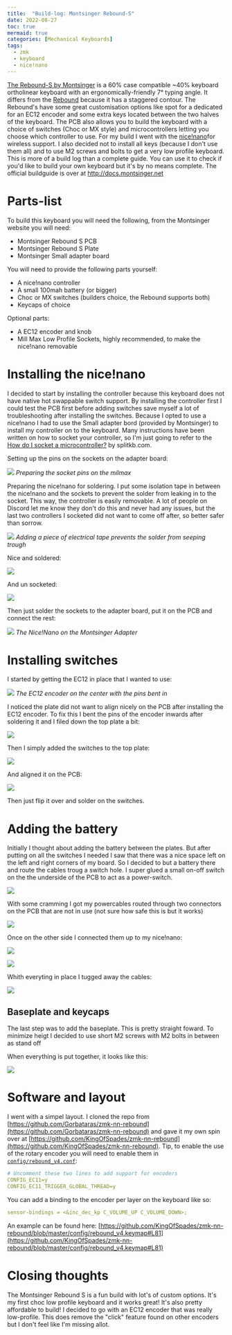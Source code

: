 ```yaml
---
title:  "Build-log: Montsinger Rebound-S"
date: 2022-08-27
toc: true
mermaid: true
categories: [Mechanical Keyboards]
tags:
  - zmk
  - keyboard
  - nice!nano
---
```


[The Rebound-S by Montsinger](https://store.montsinger.net/products/rebound-s) is a 60% case compatible ~40% keyboard ortholinear keyboard with an ergonomically-friendly 7° typing angle. It differs from the [Rebound](https://store.montsinger.net/products/rebound) because it has a  staggered contour. The Rebound's have some great customisation options like spot for a dedicated for an EC12 encoder and some extra keys located between the two halves of the keyboard. The PCB also allows you to build the keyboard with a choice of switches (Choc or MX style) and microcontrollers letting you choose which controller to use.
For my build I went with the [nice!nano](https://nicekeyboards.com/nice-nano/)for wireless support. I also decided not to install all keys (because I don't use them all) and to use M2 screws and bolts to get a very low profile keyboard.
This is more of a build log than a complete guide. You can use it to check if you'd like to build your own keyboard but it's by no means complete. The official buildguide is over at http://docs.montsinger.net

# Parts-list

To build this keyboard you will need the following, from the Montsinger website you will need:

- Montsinger Rebound S PCB
- Montsinger Rebound S Plate
- Montsinger Small adapter board

You will need to provide the following parts yourself:

- A nice!nano controller
- A small 100mah battery (or bigger)
- Choc or MX switches (builders choice, the Rebound supports both)
- Keycaps of choice

Optional parts:

- A EC12 encoder and knob
- Mill Max Low Profile Sockets, highly recommended, to make the nice!nano removable 

# Installing the nice!nano

I decided to start by installing the controller because this keyboard does not have native hot swappable switch support. By installing the controller first I could test the PCB first before adding switches save myself a lot of troubleshooting after installing the switches. Because I opted to use a nice!nano I had to use the Small adapter bord (provided by Montsinger) to install my controller on to the keyboard.
Many instructions have been written on how to socket your controller, so I'm just going to refer to the [How do I socket a microcontroller?](https://docs.splitkb.com/hc/en-us/articles/360011263059) by splitkb.com.

Setting up the pins on the sockets on the adapter board:

![](/assets/images/montsinger/20220901214744.jpg)
_Preparing the socket pins on the milmax_

Preparing the nice!nano for soldering. I put some isolation tape in between the nice!nano and the sockets to prevent the solder from leaking in to the socket. This way, the controller is easily removable. A lot of people on Discord let me know they don't do this and never had any issues, but the last two controllers I socketed did not want to come off after, so better safer than sorrow.

![](/assets/images/montsinger/20220901214243.jpg)
_Adding a piece of electrical tape prevents the solder from seeping trough_

Nice and soldered:

![](/assets/images/montsinger/20220901214446.jpg)

And un socketed:

![](/assets/images/montsinger/20220901214513.jpg)

Then just solder the sockets to the adapter board, put it on the PCB and connect the rest:

![](/assets/images/montsinger/20220901214919.jpg)
_The Nice!Nano on the Montsinger Adapter_

# Installing switches

I started by getting the EC12 in place that I wanted to use:

![](/assets/images/montsinger/20220901214956.jpg)
_The EC12 encoder on the center with the pins bent in_

I noticed the plate did not want to align nicely on the PCB after installing the EC12 encoder. To fix this I bent the pins of the encoder inwards after soldering it and I filed down the top plate a bit:

![](/assets/images/montsinger/IMG_6850.jpg)

Then I simply added the switches to the top plate:

![](/assets/images/montsinger/IMG_6845.jpg)

And aligned it on the PCB:

![](/assets/images/montsinger/IMG_6848.jpg)

Then just flip it over and solder on the switches.

# Adding the battery

Initially I thought about adding the battery between the plates. But after putting on all the switches I needed I saw that there was a nice space left on the left and right corners of my board. So I decided to but a battery there and route the cables troug a switch hole. I super glued a small on-off switch on the the underside of the PCB to act as a power-switch.

![](/assets/images/montsinger/IMG_7285.jpg)

With some cramming I got my powercables routed through two connectors on the PCB that are not in use (not sure how safe this is but it works)

![](/assets/images/montsinger/IMG_7274.jpg)

Once on the other side I connected them up to my nice!nano:

![](/assets/images/montsinger/IMG_7273.jpg)

![](/assets/images/montsinger/20220901220740.jpg)

Whith everyting in place I tugged away the cables:

![](/assets/images/montsinger/IMG_7277.jpg)

## Baseplate and keycaps

The last step was to add the baseplate. This is pretty straight foward. To minimize heigt I decided to use short M2 screws with M2 bolts in between as stand off

When everything is put together, it looks like this:

![](/assets/images/montsinger/IMG_7294.jpg)

# Software and layout

I went with a simpel layout. I cloned the repo from [https://github.com/Gorbataras/zmk-nn-rebound](https://github.com/Gorbataras/zmk-nn-rebound) and gave it my own spin over at [https://github.com/KingOfSpades/zmk-nn-rebound](https://github.com/KingOfSpades/zmk-nn-rebound).
Tip, to enable the use of the rotary encoder you will need to enable them in [`config/rebound_v4.conf`](https://github.com/KingOfSpades/zmk-nn-rebound/blob/master/config/rebound_v4.conf#L4):

```yaml
# Uncomment these two lines to add support for encoders
CONFIG_EC11=y
CONFIG_EC11_TRIGGER_GLOBAL_THREAD=y
```

You can add a binding to the encoder per layer on the keyboard like so:

```yaml
sensor-bindings = <&inc_dec_kp C_VOLUME_UP C_VOLUME_DOWN>;
```

An example can be found here: [https://github.com/KingOfSpades/zmk-nn-rebound/blob/master/config/rebound_v4.keymap#L81](https://github.com/KingOfSpades/zmk-nn-rebound/blob/master/config/rebound_v4.keymap#L81)

# Closing thoughts

The Montsinger Rebound S is a fun build with lot's of custom options. It's my first choc low profile keyboard and it works great! It's also pretty affordable to build! I decided to go with an EC12 encoder that was really low-profile. This does remove the "click" feature found on other encoders but I don't feel like I'm missing allot. 